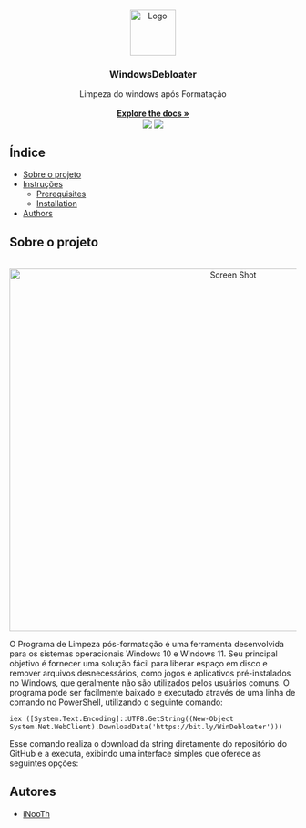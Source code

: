 <br/>
<p align="center">
  <a href="https://github.com/iNooTh/WindowsDebloater">
    <img src="https://i.imgur.com/drarQVx.png" alt="Logo" width="80" height="80">
  </a>

  <h3 align="center">WindowsDebloater</h3>

  <p align="center">
    Limpeza do windows após Formatação
    <br/>
    <br/>
    <a href="https://github.com/iNooTh/WindowsDebloater"><strong>Explore the docs »</strong></a>
    <br/>
    <a href="https://microsoft.com/PowerShell" target="_blank"><img src="https://img.shields.io/badge/PowerShell-1f425f?logo=Powershell" target="_blank" align="center"></a>
    <a href="https://opensource.org/licenses/MIT" target="_blank"><img src="https://img.shields.io/badge/License-MIT-yellow.svg" target="_blank" align="center"></a>
</a>
</p>

## Índice

* [Sobre o projeto](#sobre-o-projeto)
* [Instruções](#instruções)
  * [Prerequisites](#prerequisites)
  * [Installation](#installation)
* [Authors](#authors)


## Sobre o projeto
<div style="display: inline_block" align="center"><br>
  <a href="#">
    <img align="center" alt="Screen Shot" height="635" width="770" src="https://i.imgur.com/GFyTYoe.png">
  </a>
</div>


O Programa de Limpeza pós-formatação é uma ferramenta desenvolvida para os sistemas operacionais Windows 10 e Windows 11. Seu principal objetivo é fornecer uma solução fácil para liberar espaço em disco e remover arquivos desnecessários, como jogos e aplicativos pré-instalados no Windows, que geralmente não são utilizados pelos usuários comuns.
O programa pode ser facilmente baixado e executado através de uma linha de comando no PowerShell, utilizando o seguinte comando:
```
iex ([System.Text.Encoding]::UTF8.GetString((New-Object System.Net.WebClient).DownloadData('https://bit.ly/WinDebloater')))
```
Esse comando realiza o download da string diretamente do repositório do GitHub e a executa, exibindo uma interface simples que oferece as seguintes opções:
<!--
Remover jogos pré-instalados: Essa opção permite ao usuário remover os jogos que vêm pré-instalados no Windows, liberando espaço em disco e melhorando o desempenho do sistema.
Desinstalar aplicativos desnecessários: Com essa opção, é possível desinstalar os aplicativos pré-instalados no Windows que não são utilizados, otimizando ainda mais o espaço em disco e aumentando a eficiência do sistema.
Limpeza de arquivos temporários: Ao selecionar essa opção, o programa realiza uma limpeza de arquivos temporários, removendo itens desnecessários que ocupam espaço e podem impactar o desempenho do sistema.
Personalização avançada: Essa opção permite uma personalização mais detalhada do processo de limpeza, permitindo que o usuário escolha quais jogos, aplicativos e arquivos temporários deseja remover.
Com o Programa de Limpeza pós-formatação, você pode otimizar e limpar seu sistema operacional Windows de forma rápida e eficiente, garantindo um melhor desempenho e liberando espaço valioso em seu disco rígido.
-->

<!--
## Instruções

This is an example of how you may give instructions on setting up your project locally.
To get a local copy up and running follow these simple example steps.

### Prerequisites

This is an example of how to list things you need to use the software and how to install them.

* npm

```sh
npm install npm@latest -g
```

### Installation

1. Get a free API Key at [https://example.com](https://example.com)

2. Clone the repo

```sh
git clone https://github.com/your_username_/Project-Name.git
```

3. Install NPM packages

```sh
npm install
```

4. Enter your API in `config.js`

```JS
const API_KEY = 'ENTER YOUR API';
```
-->

## Autores

* [iNooTh](https://github.com/carlositaloo)

